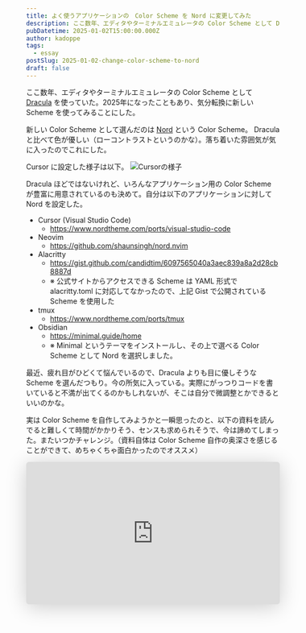 ```yaml
---
title: よく使うアプリケーションの　Color Scheme を Nord に変更してみた
description: ここ数年、エディタやターミナルエミュレータの Color Scheme として Dracula を使っていた。2025年になったこともあり、気分転換に新しい Scheme を使ってみることにした。
pubDatetime: 2025-01-02T15:00:00.000Z
author: kadoppe
tags:
  - essay
postSlug: 2025-01-02-change-color-scheme-to-nord
draft: false
---
```


ここ数年、エディタやターミナルエミュレータの Color Scheme として [Dracula](https://draculatheme.com) を使っていた。2025年になったこともあり、気分転換に新しい Scheme を使ってみることにした。

新しい Color Scheme として選んだのは [Nord](https://www.nordtheme.com/) という Color Scheme。 Dracula と比べて色が優しい（ローコントラストというのかな）。落ち着いた雰囲気が気に入ったのでこれにした。

Cursor に設定した様子は以下。
![Cursorの様子](../../../public/assets/blog/color-scheme-nord.png)

Dracula ほどではないけれど、いろんなアプリケーション用の Color Scheme が豊富に用意されているのも決めて。自分は以下のアプリケーションに対して Nord を設定した。

- Cursor (Visual Studio Code)
  - https://www.nordtheme.com/ports/visual-studio-code
- Neovim
  - https://github.com/shaunsingh/nord.nvim
- Alacritty
  - https://gist.github.com/candidtim/6097565040a3aec839a8a2d28cb8887d
  - ※ 公式サイトからアクセスできる Scheme は YAML 形式で alacritty.toml に対応してなかったので、上記 Gist で公開されている Scheme を使用した
- tmux
  - https://www.nordtheme.com/ports/tmux
- Obsidian
  - https://minimal.guide/home
  - ※ Minimal というテーマをインストールし、その上で選べる Color Scheme として Nord を選択しました。

最近、疲れ目がひどくて悩んでいるので、Dracula よりも目に優しそうな Scheme を選んだつもり。今の所気に入っている。実際にがっつりコードを書いていると不満が出てくるのかもしれないが、そこは自分で微調整とかできるといいのかな。

実は Color Scheme を自作してみようかと一瞬思ったのと、以下の資料を読んでると難しくて時間がかかりそう、センスも求められそうで、今は諦めてしまった。またいつかチャレンジ。（資料自体は Color Scheme 自作の奥深さを感じることができて、めちゃくちゃ面白かったのでオススメ）

<iframe class="speakerdeck-iframe" frameborder="0" src="https://speakerdeck.com/player/0e6e3d1a67a346e9abe9c187a277e18e" title="Creating Your Lovely Color Scheme" allowfullscreen="true" style="border: 0px; background: padding-box padding-box rgba(0, 0, 0, 0.1); margin: 0px; padding: 0px; border-radius: 6px; box-shadow: rgba(0, 0, 0, 0.2) 0px 5px 40px; width: 100%; height: auto; aspect-ratio: 560 / 315;" data-ratio="1.7777777777777777"></iframe>


